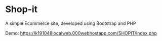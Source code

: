 # Shop-it
A simple Ecommerce site, developed using Bootstrap and PHP

Demo: https://k191048localweb.000webhostapp.com/SHOPIT/index.php
